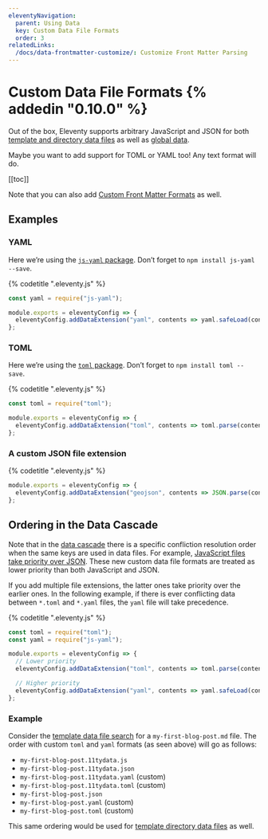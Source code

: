 ```yaml
---
eleventyNavigation:
  parent: Using Data
  key: Custom Data File Formats
  order: 3
relatedLinks:
  /docs/data-frontmatter-customize/: Customize Front Matter Parsing
---
```

# Custom Data File Formats {% addedin "0.10.0" %}

Out of the box, Eleventy supports arbitrary JavaScript and JSON for both [template and directory data files](/docs/data-template-dir/) as well as [global data](/docs/data-global/).

Maybe you want to add support for TOML or YAML too! Any text format will do.

[[toc]]

Note that you can also add [Custom Front Matter Formats](/docs/data-frontmatter-customize/) as well.

## Examples

### YAML

Here we’re using the [`js-yaml` package](https://www.npmjs.com/package/js-yaml). Don’t forget to `npm install js-yaml --save`.

{% codetitle ".eleventy.js" %}

```js
const yaml = require("js-yaml");

module.exports = eleventyConfig => {
  eleventyConfig.addDataExtension("yaml", contents => yaml.safeLoad(contents));
};
```

### TOML

Here we’re using the [`toml` package](https://www.npmjs.com/package/toml). Don’t forget to `npm install toml --save`.

{% codetitle ".eleventy.js" %}

```js
const toml = require("toml");

module.exports = eleventyConfig => {
  eleventyConfig.addDataExtension("toml", contents => toml.parse(contents));
};
```


### A custom JSON file extension

{% codetitle ".eleventy.js" %}

```js
module.exports = eleventyConfig => {
  eleventyConfig.addDataExtension("geojson", contents => JSON.parse(contents));
};
```

## Ordering in the Data Cascade

Note that in the [data cascade](/docs/data-cascade) there is a specific confliction resolution order when the same keys are used in data files. For example, [JavaScript files take priority over JSON](/docs/data-template-dir/). These new custom data file formats are treated as lower priority than both JavaScript and JSON.

If you add multiple file extensions, the latter ones take priority over the earlier ones. In the following example, if there is ever conflicting data between `*.toml` and `*.yaml` files, the `yaml` file will take precedence.

{% codetitle ".eleventy.js" %}

```js
const toml = require("toml");
const yaml = require("js-yaml");

module.exports = eleventyConfig => {
  // Lower priority
  eleventyConfig.addDataExtension("toml", contents => toml.parse(contents));

  // Higher priority
  eleventyConfig.addDataExtension("yaml", contents => yaml.safeLoad(contents));
};
```

### Example

Consider the [template data file search](/docs/data-template-dir/) for a `my-first-blog-post.md` file. The order with custom `toml` and `yaml` formats (as seen above) will go as follows:

* `my-first-blog-post.11tydata.js`
* `my-first-blog-post.11tydata.json`
* `my-first-blog-post.11tydata.yaml` (custom)
* `my-first-blog-post.11tydata.toml` (custom)
* `my-first-blog-post.json`
* `my-first-blog-post.yaml` (custom)
* `my-first-blog-post.toml` (custom)

This same ordering would be used for [template directory data files](/docs/data-template-dir/) as well.
